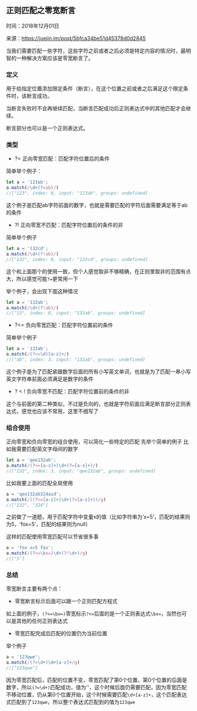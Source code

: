 ## 正则匹配之零宽断言

时间：2018年12月01日

来源：<https://juejin.im/post/5bfca34be51d45378d0d2845>

当我们需要匹配一些字符，这些字符之前或者之后必须是特定内容的情况时，最明智的一种解决方案应该是零宽断言了。
### 定义

用于给指定位置添加限定条件（断言），在这个位置之前或者之后满足这个限定条件时，该断言成功。

当断言失败时不会再继续匹配，当断言匹配成功后正则表达式中的其他匹配才会继续。

断言部分也可以是一个正则表达式。
### 类型


* ?= 正向零宽匹配：匹配字符位置后的条件


简单举个例子：

```javascript
let a = '123ab';
a.match(/\d+(?=ab)/)
//["123", index: 0, input: "123ab", groups: undefined]

```

这个例子是匹配ab字符前面的数字，也就是需要匹配的字符后面需要满足等于ab的条件


* ?! 正向零宽不匹配：匹配字符位置后的条件的非


简单举个例子

```javascript
let a = '132cd';
a.match(/\d+(?!ab)/)
//["132", index: 0, input: "132cd", groups: undefined]

```

这个和上面那个的使用一致，但个人感觉取非不够精确，在正则里取非的范围有点大，所以感觉可能`?=`更常用一下

举个例子，会出现下面这种情况

```javascript
let a = '132ab';
a.match(/\d+(?!ab)/)
//["13", index: 0, input: "132ab", groups: undefined]

```


* ?<= 负向零宽匹配：匹配字符位置前的条件


简单举个例子

```javascript
let a = '132ab';
a.match(/(?<=\d)[a-z]+/)
//["ab", index: 3, input: "132ab", groups: undefined]

```

这个例子是为了匹配紧跟数字后面的所有小写英文单词，也就是为了匹配一串小写英文字符串前面必须满足是数字的条件


* ? < ! 负向零宽不匹配：匹配字符位置前的条件的非


这个与前面的第二种类似，不过是负向的，也就是字符前面应满足断言部分正则表达式，感觉也应该不常用，这里不细写了
### 组合使用

正向零宽和负向零宽的组合使用，可以简化一些特定的匹配
先举个简单的例子
比如我需要匹配英文字母间的数字

```javascript
let a = 'qee132ab';
a.match(/(?<=[a-z]+)\d+(?=[a-z]+)/)
//["132", index: 3, input: "qee132ab", groups: undefined]

```

比如我要上面的匹配全局使用

```javascript
a = 'qee132ab324asd';
a.match(/((?<=[a-z]+)\d+(?=[a-z]+))/g)
//["132", "324"]

```

之前做了一道题，用于匹配字符中变量x的值（比如字符串为‘x=5’，匹配的结果则为5，‘fox=5’，匹配的结果则为null）

这样的匹配使用零宽匹配可以节省很多事

```javascript
a = 'fox x=5 fox';
a.match(/(?<=\bx=)\d+(?!\d+)/g)
//["5"]

```
### 总结

零宽断言主要有两个点：


* 零宽断言标示后面可以跟一个正则匹配方程式


如上面的例子，`(?<=\bx=)`零宽标示`?<=`后面的是一个正则表达式`\bx=`，当然也可以是其他的任何正则表达式


* 零宽匹配完成后匹配的位置仍为当前位置


举个例子

```javascript
a = '123qwe';
a.match(/(?=\d+)\d+[a-z]+/g)
//["123qwe"]

```

因为零宽匹配后，匹配的位置不变，零宽匹配了第0个位置，第0个位置的后面是数字，所以`(?=\d+)`匹配成功，值为''，这个时候后面仍需要匹配，因为零宽匹配不移动位置，仍从第0个位置开始，这个时候需要匹配`\d+[a-z]+`，这个匹配表达式匹配到了`123qwe`，所以整个表达式匹配到的值为`123qwe`